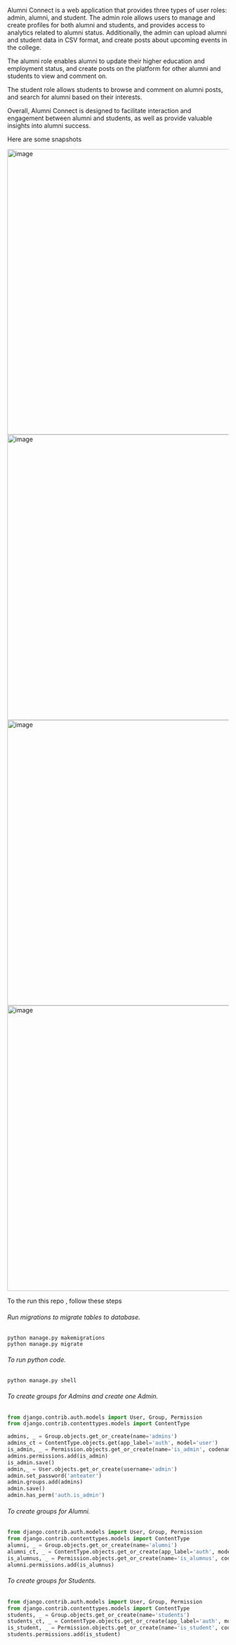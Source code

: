 Alumni Connect is a web application that provides three types of user roles: admin, alumni, and student. The admin role allows users to manage and create profiles for both alumni and students, and provides access to analytics related to alumni status. Additionally, the admin can upload alumni and student data in CSV format, and create posts about upcoming events in the college.

The alumni role enables alumni to update their higher education and employment status, and create posts on the platform for other alumni and students to view and comment on.

The student role allows students to browse and comment on alumni posts, and search for alumni based on their interests.

Overall, Alumni Connect is designed to facilitate interaction and engagement between alumni and students, as well as provide valuable insights into alumni success.

Here are some snapshots


<img width="650" alt="image" src="https://user-images.githubusercontent.com/118751863/219826681-ffc06865-46eb-47be-ae5a-9e85988d4823.png">
<img width="650" alt="image" src="https://user-images.githubusercontent.com/118751863/219826700-ac183fed-2d47-4f5e-a33f-2d099e91ab9d.png">
<img width="650" alt="image" src="https://user-images.githubusercontent.com/118751863/219826734-e73716ab-75ea-4fe3-a4d7-ed97cba7234c.png">
<img width="650" alt="image" src="https://user-images.githubusercontent.com/118751863/219826815-e760e3b0-8931-4f1d-b06c-8957b42b1d1a.png">

  

To the run this repo , follow these steps
###### Run migrations to migrate tables to database.

```Shell
python manage.py makemigrations
python manage.py migrate
```

###### To run python code.

```Shell
python manage.py shell
```

###### To create groups for Admins and create one Admin.

```Python
from django.contrib.auth.models import User, Group, Permission
from django.contrib.contenttypes.models import ContentType

admins, _ = Group.objects.get_or_create(name='admins')
admins_ct = ContentType.objects.get(app_label='auth', model='user')
is_admin, _ = Permission.objects.get_or_create(name='is_admin', codename='is_admin', content_type=admins_ct)
admins.permissions.add(is_admin)
is_admin.save()
admin,_ = User.objects.get_or_create(username='admin')
admin.set_password('anteater')
admin.groups.add(admins)
admin.save()
admin.has_perm('auth.is_admin')
```

###### To create groups for Alumni.

```Python
from django.contrib.auth.models import User, Group, Permission
from django.contrib.contenttypes.models import ContentType
alumni, _ = Group.objects.get_or_create(name='alumni')
alumni_ct, _ = ContentType.objects.get_or_create(app_label='auth', model='user')
is_alumnus, _ = Permission.objects.get_or_create(name='is_alumnus', codename='is_alumnus', content_type=alumni_ct)
alumni.permissions.add(is_alumnus)
```

###### To create groups for Students.

```Python
from django.contrib.auth.models import User, Group, Permission
from django.contrib.contenttypes.models import ContentType
students, _ = Group.objects.get_or_create(name='students')
students_ct, _ = ContentType.objects.get_or_create(app_label='auth', model='User')
is_student, _ = Permission.objects.get_or_create(name='is_student', codename='is_student', content_type=students_ct)
students.permissions.add(is_student)
```
